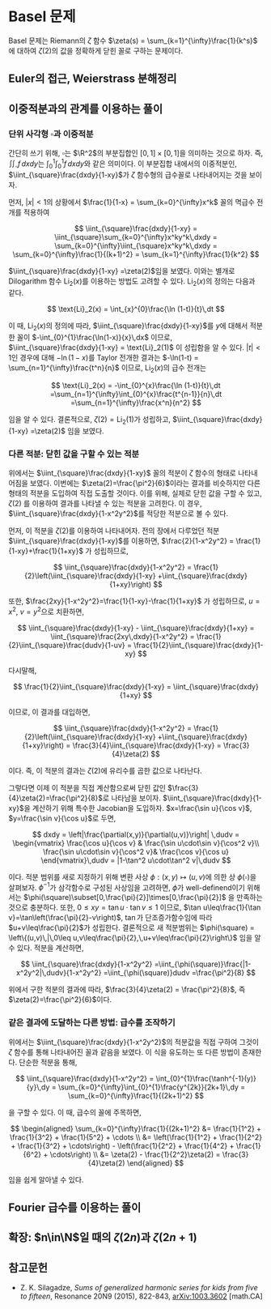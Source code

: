<!---
title: 'Basel 문제'
category: Mathematics
language: Korean
--->

# Basel 문제

Basel 문제는 Riemann의 $\zeta$ 함수 $\zeta(s) = \sum_{k=1}^{\infty}\frac{1}{k^s}$ 에 대하여
$\zeta(2)$의 값을 정확하게 닫힌 꼴로 구하는 문제이다.

## Euler의 접근, Weierstrass 분해정리

## 이중적분과의 관계를 이용하는 풀이

### 단위 사각형 $\square$과 이중적분

간단히 쓰기 위해, $\square$는 $\R^2$의 부분집합인
$[0,1]\times[0,1]$을 의미하는 것으로 하자.
즉, $\iint_{\square}f\,dxdy$는 $\int_{0}^{1}\int_{0}^{1}f\,dxdy$와
같은 의미이다. 이 부분집합 내에서의 이중적분인,
$\iint_{\square}\frac{dxdy}{1-xy}$가 $\zeta$ 함수형의
급수꼴로 나타내어지는 것을 보이자.

먼저, $|x|<1$의 상황에서 $\frac{1}{1-x} = \sum_{k=0}^{\infty}x^k$ 꼴의
멱급수 전개를 적용하여

$$
\iint_{\square}\frac{dxdy}{1-xy}
= \iint_{\square}\sum_{k=0}^{\infty}x^ky^k\,dxdy
= \sum_{k=0}^{\infty}\iint_{\square}x^ky^k\,dxdy
= \sum_{k=0}^{\infty}\frac{1}{(k+1)^2}
= \sum_{k=1}^{\infty}\frac{1}{k^2}
$$

$\iint_{\square}\frac{dxdy}{1-xy} =\zeta(2)$임을 보였다.
이와는 별개로 Dilogarithm 함수 $\text{Li}_{2}(x)$를 이용하는 방법도 고려할 수 있다.
$\text{Li}_2(x)$의 정의는 다음과 같다.

$$
    \text{Li}_2(x) = \int_{x}^{0}\frac{\ln (1-t)}{t}\,dt
$$

이 때, $\text{Li}_2(x)$의 정의에 따라,
$\iint_{\square}\frac{dxdy}{1-xy}$를 $y$에 대해서 적분한 꼴이
$-\int_{0}^{1}\frac{\ln(1-x)}{x}\,dx$ 이므로,
$\iint_{\square}\frac{dxdy}{1-xy} = \text{Li}_2(1)$ 이 성립함을 알 수 있다.
$|t|<1$인 경우에 대해 $-\ln(1-x)$를 Taylor 전개한 결과는
$-\ln(1-t) = \sum_{n=1}^{\infty}\frac{t^n}{n}$ 이므로, $\text{Li}_2(x)$의 급수 전개는

$$
\text{Li}_2(x) = -\int_{0}^{x}\frac{\ln (1-t)}{t}\,dt
=\sum_{n=1}^{\infty}\int_{0}^{x}\frac{t^{n-1}}{n}\,dt
=\sum_{n=1}^{\infty}\frac{x^n}{n^2}
$$

임을 알 수 있다. 결론적으로, $\zeta(2) = \text{Li}_2(1)$가 성립하고,
$\iint_{\square}\frac{dxdy}{1-xy} =\zeta(2)$ 임을 보였다.

### 다른 적분: 닫힌 값을 구할 수 있는 적분

위에서는 $\iint_{\square}\frac{dxdy}{1-xy}$ 꼴의 적분이 $\zeta$ 함수의 형태로
나타내어짐을 보였다. 이번에는 $\zeta(2)=\frac{\pi^2}{6}$이라는 결과를 비슷하지만 다른
형태의 적분을 도입하여 직접 도출할 것이다.
이를 위해, 실제로 닫힌 값을 구할 수 있고, $\zeta(2)$ 를 이용하여 결과를 나타낼 수 있는
적분을 고려한다. 이 경우, $\iint_{\square}\frac{dxdy}{1-x^2y^2}$를
적당한 적분으로 볼 수 있다.

먼저, 이 적분을 $\zeta(2)$를 이용하여 나타내어자. 전의 장에서
다루었던 적분 $\iint_{\square}\frac{dxdy}{1-xy}$를 이용하면,
$\frac{2}{1-x^2y^2} = \frac{1}{1-xy}+\frac{1}{1+xy}$
가 성립하므로,

$$
\iint_{\square}\frac{dxdy}{1-x^2y^2}
= \frac{1}{2}\left(\iint_{\square}\frac{dxdy}{1-xy}
+\iint_{\square}\frac{dxdy}{1+xy}\right)
$$

또한,
$\frac{2xy}{1-x^2y^2}=\frac{1}{1-xy}-\frac{1}{1+xy}$
가 성립하므로, $u=x^2$, $v=y^2$으로 치환하면,

$$
    \iint_{\square}\frac{dxdy}{1-xy}
    - \iint_{\square}\frac{dxdy}{1+xy}
    = \iint_{\square}\frac{2xy\,dxdy}{1-x^2y^2}
    = \frac{1}{2}\iint_{\square}\frac{dudv}{1-uv}
    = \frac{1}{2}\iint_{\square}\frac{dxdy}{1-xy}
$$

다시말해,

$$
    \frac{1}{2}\iint_{\square}\frac{dxdy}{1-xy}
    = \iint_{\square}\frac{dxdy}{1+xy}
$$

이므로, 이 결과를 대입하면,

$$
    \iint_{\square}\frac{dxdy}{1-x^2y^2}
    = \frac{1}{2}\left(\iint_{\square}\frac{dxdy}{1-xy}
    +\iint_{\square}\frac{dxdy}{1+xy}\right)
    = \frac{3}{4}\iint_{\square}\frac{dxdy}{1-xy}
    = \frac{3}{4}\zeta(2)
$$

이다. 즉, 이 적분의 결과는 $\zeta(2)$에 유리수를 곱한 값으로
나타난다.

그렇다면 이제 이 적분을 직접 계산함으로써 닫힌 값인 $\frac{3}{4}\zeta(2)=\frac{\pi^2}{8}$로
나타남을 보이자. $\iint_{\square}\frac{dxdy}{1-xy}$을
계산하기 위해 특수한 Jacobian을 도입하자.
$x=\frac{\sin u}{\cos v}$, $y=\frac{\sin v}{\cos u}$로 두면,

$$
    dxdy = \left|\frac{\partial(x,y)}{\partial(u,v)}\right|
    \,dudv
    = \begin{vmatrix}
        \frac{\cos u}{\cos v} & \frac{\sin u\cdot\sin v}{\cos^2 v}\\
        \frac{\sin u\cdot\sin v}{\cos^2 v}& \frac{\cos v}{\cos u}
    \end{vmatrix}\,dudv
    = |1-\tan^2 u\cdot\tan^2 v|\,dudv
$$

이다. 적분 범위를 새로 지정하기 위해 변환 사상
$\phi:(x,y)\mapsto(u,v)$에 의한 상 $\phi(\square)$을 살펴보자.
$\phi^{-1}$가 삼각함수로 구성된 사상임을 고려하면, $\phi$가
well-definend이기 위해서는 $\phi(\square)\subset[0,\frac{\pi}{2}]\times[0,\frac{\pi}{2}]$ 을 만족하는 것으로 충분하다. 또한, $0\leq xy=\tan u\cdot\tan v\leq 1$ 이므로,
$\tan u\leq\frac{1}{\tan v}=\tan\left(\frac{\pi}{2}-v\right)$, $\tan$가
단조증가함수임에 따라 $u+v\leq\frac{\pi}{2}$가 성립한다. 결론적으로
새 적분범위는 $\phi(\square) = \left\{(u,v)\,|\,0\leq u,v\leq\frac{\pi}{2},\,u+v\leq\frac{\pi}{2}\right\}$ 임을 알 수 있다.
적분을 계산하면,

$$
    \iint_{\square}\frac{dxdy}{1-x^2y^2}
    =\iint_{\phi(\square)}\frac{|1-x^2y^2|\,dudv}{1-x^2y^2}
    =\iint_{\phi(\square)}dudv
    =\frac{\pi^2}{8}
$$

위에서 구한 적분의 결과에 따라,
$\frac{3}{4}\zeta(2) = \frac{\pi^2}{8}$, 즉 $\zeta(2)=\frac{\pi^2}{6}$이다.

### 같은 결과에 도달하는 다른 방법: 급수를 조작하기

위에서는 $\iint_{\square}\frac{dxdy}{1-x^2y^2}$의 적분값을
직접 구하여 그것이 $\zeta$ 함수를 통해 나타내어진 꼴과 같음을 보였다.
이 식을 유도하는 또 다른 방법이 존재한다.
단순한 적분을 통해,

$$
    \iint_{\square}\frac{dxdy}{1-x^2y^2}
    = \int_{0}^{1}\frac{\tanh^{-1}(y)}{y}\,dy
    = \sum_{k=0}^{\infty}\int_{0}^{1}\frac{y^{2k}}{2k+1}\,dy
    = \sum_{k=0}^{\infty}\frac{1}{(2k+1)^2}
$$

을 구할 수 있다. 이 때, 급수의 꼴에 주목하면,

$$
\begin{aligned}
    \sum_{k=0}^{\infty}\frac{1}{(2k+1)^2}
    &= \frac{1}{1^2} + \frac{1}{3^2} + \frac{1}{5^2} + \cdots \\
    &= \left(\frac{1}{1^2} + \frac{1}{2^2}
    + \frac{1}{3^2} + \cdots\right)
    - \left(\frac{1}{2^2} + \frac{1}{4^2}
    + \frac{1}{6^2} + \cdots\right) \\
    &= \zeta(2) - \frac{1}{2^2}\zeta(2) = \frac{3}{4}\zeta(2)
\end{aligned}
$$

임을 쉽게 알아낼 수 있다.

## Fourier 급수를 이용하는 풀이

## 확장: $n\in\N$일 때의 $\zeta(2n)$과 $\zeta(2n+1)$

## 참고문헌

- Z. K. Silagadze, *Sums of generalized harmonic series for kids from five to fifteen*, Resonance 20N9 (2015), 822-843, [arXiv:1003.3602](https://arxiv.org/abs/1003.3602) \[math.CA\]
